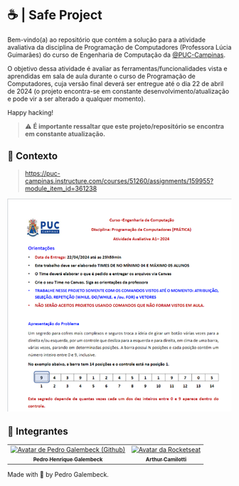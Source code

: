 # ☕ | Safe Project

Bem-vindo(a) ao repositório que contém a solução para a atividade avaliativa da disciplina de Programação de Computadores (Professora Lúcia Guimarães) do curso de Engenharia de Computação da [@PUC-Campinas](httpsL://puc-campinas.com).

O objetivo dessa atividade é avaliar as ferramentas/funcionalidades vista e aprendidas em sala de aula durante o curso de Programação de Computadores, cuja versão final deverá ser entregue até o dia 22 de abril de 2024 (o projeto encontra-se em constante desenvolvimento/atualização e pode vir a ser alterado a qualquer momento).

Happy hacking!

> ⚠️ **É importante ressaltar que este projeto/repositório se encontra em constante atualização.**

## 🧠 Contexto

> https://puc-campinas.instructure.com/courses/51260/assignments/159955?module_item_id=361238

![Protótipo](.github/project.png)

## 🤝 Integrantes

<table>
  <tr>
    <td align="center">
      <a href="https://github.com/galembeck" title="Pedro Galembeck">
        <img src="https://avatars.githubusercontent.com/u/51977156?v=4" width="100px;" alt="Avatar de Pedro Galembeck (Github)"/><br>
        <sub>
          <b>Pedro Henrique Galembeck</b>
        </sub>
      </a>
    </td>
    <td align="center">
      <a href="https://github.com/Arduinh0/" title="Rocketseat">
        <img src="https://avatars.githubusercontent.com/u/165936545?v=4" width="100px;" alt="Avatar da Rocketseat"/><br>
        <sub>
          <b>Arthur Camilotti</b>
        </sub>
      </a>
    </td>
  </tr>
</table>

Made with 💜 by Pedro Galembeck.
